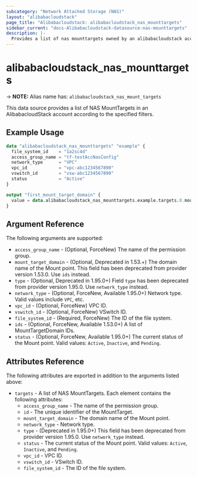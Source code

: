 ```yaml
---
subcategory: "Network Attached Storage (NAS)"
layout: "alibabacloudstack"
page_title: "Alibabacloudstack: alibabacloudstack_nas_mounttargets"
sidebar_current: "docs-Alibabacloudstack-datasource-nas-mounttargets"
description: |- 
  Provides a list of nas mounttargets owned by an alibabacloudstack account.
---
```


# alibabacloudstack_nas_mounttargets
-> **NOTE:** Alias name has: `alibabacloudstack_nas_mount_targets`

This data source provides a list of NAS MountTargets in an AlibabacloudStack account according to the specified filters.

## Example Usage

```terraform
data "alibabacloudstack_nas_mounttargets" "example" {
  file_system_id    = "1a2sc4d"
  access_group_name = "tf-testAccNasConfig"
  network_type      = "VPC"
  vpc_id            = "vpc-abc1234567890"
  vswitch_id        = "vsw-abc1234567890"
  status            = "Active"
}

output "first_mount_target_domain" {
  value = data.alibabacloudstack_nas_mounttargets.example.targets.0.mount_target_domain
}
```

## Argument Reference

The following arguments are supported:

* `access_group_name` - (Optional, ForceNew) The name of the permission group.
* `mount_target_domain` - (Optional, Deprecated in 1.53.+) The domain name of the Mount point. This field has been deprecated from provider version 1.53.0. Use `ids` instead.
* `type` - (Optional, Deprecated in 1.95.0+) Field `type` has been deprecated from provider version 1.95.0. Use `network_type` instead.
* `network_type` - (Optional, ForceNew, Available 1.95.0+) Network type. Valid values include `VPC`, etc.
* `vpc_id` - (Optional, ForceNew) VPC ID.
* `vswitch_id` - (Optional, ForceNew) VSwitch ID.
* `file_system_id` - (Required, ForceNew) The ID of the file system.
* `ids` - (Optional, ForceNew, Available 1.53.0+) A list of MountTargetDomain IDs.
* `status` - (Optional, ForceNew, Available 1.95.0+) The current status of the Mount point. Valid values: `Active`, `Inactive`, and `Pending`.

## Attributes Reference

The following attributes are exported in addition to the arguments listed above:

* `targets` - A list of NAS MountTargets. Each element contains the following attributes:
  * `access_group_name` - The name of the permission group.
  * `id` - The unique identifier of the MountTarget.
  * `mount_target_domain` - The domain name of the Mount point.
  * `network_type` - Network type.
  * `type` - (Deprecated in 1.95.0+) This field has been deprecated from provider version 1.95.0. Use `network_type` instead.
  * `status` - The current status of the Mount point. Valid values: `Active`, `Inactive`, and `Pending`.
  * `vpc_id` - VPC ID.
  * `vswitch_id` - VSwitch ID.
  * `file_system_id` - The ID of the file system. 